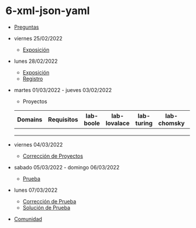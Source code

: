 # 6-xml-json-yaml

- [Preguntas](https://escuela.it/cursos/curso-recurrencia-desarrollo-software/clase/patron)
- viernes 25/02/2022
  - [Exposición](https://escuela.it/cursos/curso-recurrencia-desarrollo-software/clase/patron)
- lunes 28/02/2022
  - [Exposición](https://escuela.it/cursos/curso-recurrencia-desarrollo-software/clase/patron)
  - [Registro](https://forms.gle/pA2QvsW32P4KtTD77)
- martes 01/03/2022 - jueves 03/02/2022
  - Proyectos
  
  |Domains|Requisitos|lab-boole|lab-lovalace|lab-turing|lab-chomsky|lab-bernersLee|
  |-------|----------|---------|------------|----------|-----------|--------------|
  |       |          |         |            |          |           |              |
  |       |          |         |            |          |           |              |
  |       |          |         |            |          |           |              |
- viernes 04/03/2022
  - [Corrección de Proyectos](https://escuela.it/cursos/curso-recurrencia-desarrollo-software/clase/patron)
- sabado 05/03/2022 - domingo 06/03/2022
  - [Prueba](https://forms.gle/hB9UJoN2PYiexctH8)
- lunes 07/03/2022
  - [Corrección de Prueba](https://escuela.it/cursos/curso-recurrencia-desarrollo-software/clase/patron)
  - [Solución de Prueba](https://docs.google.com/spreadsheets/d/1Uwtqa5VdD5wK2X7eLgkS6_th16aPnsW8pa5Ft2TyLPo/edit#gid=0)
- [Comunidad](https://escuela.it/)





